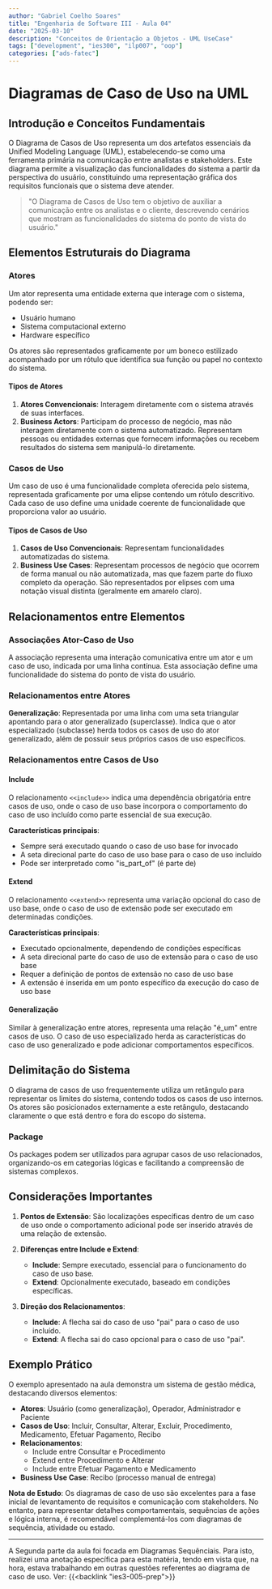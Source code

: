 ```yaml
---
author: "Gabriel Coelho Soares"
title: "Engenharia de Software III - Aula 04"
date: "2025-03-10"
description: "Conceitos de Orientação a Objetos - UML UseCase"
tags: ["development", "ies300", "ilp007", "oop"]
categories: ["ads-fatec"]
---
```


# Diagramas de Caso de Uso na UML

## Introdução e Conceitos Fundamentais

O Diagrama de Casos de Uso representa um dos artefatos essenciais da Unified Modeling Language (UML), estabelecendo-se como uma ferramenta primária na comunicação entre analistas e stakeholders. Este diagrama permite a visualização das funcionalidades do sistema a partir da perspectiva do usuário, constituindo uma representação gráfica dos requisitos funcionais que o sistema deve atender.

> "O Diagrama de Casos de Uso tem o objetivo de auxiliar a comunicação entre os analistas e o cliente, descrevendo cenários que mostram as funcionalidades do sistema do ponto de vista do usuário."

## Elementos Estruturais do Diagrama

### Atores

Um ator representa uma entidade externa que interage com o sistema, podendo ser:
- Usuário humano
- Sistema computacional externo
- Hardware específico

Os atores são representados graficamente por um boneco estilizado acompanhado por um rótulo que identifica sua função ou papel no contexto do sistema.

#### Tipos de Atores

1. **Atores Convencionais**: Interagem diretamente com o sistema através de suas interfaces.
2. **Business Actors**: Participam do processo de negócio, mas não interagem diretamente com o sistema automatizado. Representam pessoas ou entidades externas que fornecem informações ou recebem resultados do sistema sem manipulá-lo diretamente.

### Casos de Uso

Um caso de uso é uma funcionalidade completa oferecida pelo sistema, representada graficamente por uma elipse contendo um rótulo descritivo. Cada caso de uso define uma unidade coerente de funcionalidade que proporciona valor ao usuário.

#### Tipos de Casos de Uso

1. **Casos de Uso Convencionais**: Representam funcionalidades automatizadas do sistema.
2. **Business Use Cases**: Representam processos de negócio que ocorrem de forma manual ou não automatizada, mas que fazem parte do fluxo completo da operação. São representados por elipses com uma notação visual distinta (geralmente em amarelo claro).

## Relacionamentos entre Elementos

### Associações Ator-Caso de Uso

A associação representa uma interação comunicativa entre um ator e um caso de uso, indicada por uma linha contínua. Esta associação define uma funcionalidade do sistema do ponto de vista do usuário.

### Relacionamentos entre Atores

**Generalização**: Representada por uma linha com uma seta triangular apontando para o ator generalizado (superclasse). Indica que o ator especializado (subclasse) herda todos os casos de uso do ator generalizado, além de possuir seus próprios casos de uso específicos.

### Relacionamentos entre Casos de Uso

#### Include

O relacionamento `<<include>>` indica uma dependência obrigatória entre casos de uso, onde o caso de uso base incorpora o comportamento do caso de uso incluído como parte essencial de sua execução.

**Características principais**:
- Sempre será executado quando o caso de uso base for invocado
- A seta direcional parte do caso de uso base para o caso de uso incluído
- Pode ser interpretado como "is_part_of" (é parte de)

#### Extend

O relacionamento `<<extend>>` representa uma variação opcional do caso de uso base, onde o caso de uso de extensão pode ser executado em determinadas condições.

**Características principais**:
- Executado opcionalmente, dependendo de condições específicas
- A seta direcional parte do caso de uso de extensão para o caso de uso base
- Requer a definição de pontos de extensão no caso de uso base
- A extensão é inserida em um ponto específico da execução do caso de uso base

#### Generalização

Similar à generalização entre atores, representa uma relação "é_um" entre casos de uso. O caso de uso especializado herda as características do caso de uso generalizado e pode adicionar comportamentos específicos.

## Delimitação do Sistema

O diagrama de casos de uso frequentemente utiliza um retângulo para representar os limites do sistema, contendo todos os casos de uso internos. Os atores são posicionados externamente a este retângulo, destacando claramente o que está dentro e fora do escopo do sistema.

### Package

Os packages podem ser utilizados para agrupar casos de uso relacionados, organizando-os em categorias lógicas e facilitando a compreensão de sistemas complexos.

## Considerações Importantes

1. **Pontos de Extensão**: São localizações específicas dentro de um caso de uso onde o comportamento adicional pode ser inserido através de uma relação de extensão.

2. **Diferenças entre Include e Extend**:
   - **Include**: Sempre executado, essencial para o funcionamento do caso de uso base.
   - **Extend**: Opcionalmente executado, baseado em condições específicas.

3. **Direção dos Relacionamentos**:
   - **Include**: A flecha sai do caso de uso "pai" para o caso de uso incluído.
   - **Extend**: A flecha sai do caso opcional para o caso de uso "pai".

## Exemplo Prático

O exemplo apresentado na aula demonstra um sistema de gestão médica, destacando diversos elementos:

- **Atores**: Usuário (como generalização), Operador, Administrador e Paciente
- **Casos de Uso**: Incluir, Consultar, Alterar, Excluir, Procedimento, Medicamento, Efetuar Pagamento, Recibo
- **Relacionamentos**:
  - Include entre Consultar e Procedimento
  - Extend entre Procedimento e Alterar
  - Include entre Efetuar Pagamento e Medicamento
- **Business Use Case**: Recibo (processo manual de entrega)

**Nota de Estudo**: Os diagramas de caso de uso são excelentes para a fase inicial de levantamento de requisitos e comunicação com stakeholders. No entanto, para representar detalhes comportamentais, sequências de ações e lógica interna, é recomendável complementá-los com diagramas de sequência, atividade ou estado.

----------

A Segunda parte da aula foi focada em Diagramas Sequênciais. Para 
isto, realizei uma anotação específica para esta matéria, tendo em 
vista que, na hora, estava trabalhando em outras questões referentes 
ao diagrama de caso de uso. Ver: {{<backlink "ies3-005-prep">}}
